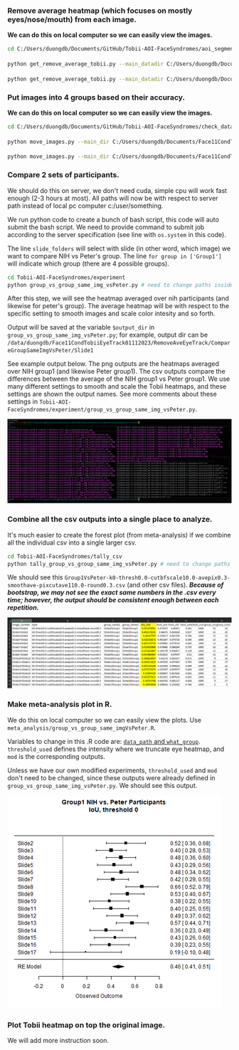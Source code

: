 

### Remove average heatmap (which focuses on mostly eyes/nose/mouth) from each image.

**We can do this on local computer so we can easily view the images.**

```bash
cd C:/Users/duongdb/Documents/GitHub/Tobii-AOI-FaceSyndromes/aoi_segmentation

python get_remove_average_tobii.py --main_datadir C:/Users/duongdb/Documents/Face11CondTobiiEyeTrack01112023 --imdir 25radius-fix-mismatch-name-to-csv --where_to_save_formated_individual 25radius-fix-mismatch-name-csv-no-ave-whtbg --imsize 720,720 

python get_remove_average_tobii.py --main_datadir C:/Users/duongdb/Documents/Face11CondTobiiEyeTrack01112023 --imdir Peter25radiusTobiiHeatmap --where_to_save_formated_individual 25radius-no-ave-whtbg-peter --imsize 720,720 
```


### Put images into 4 groups based on their accuracy.

**We can do this on local computer so we can easily view the images.**

```bash
cd C:/Users/duongdb/Documents/GitHub/Tobii-AOI-FaceSyndromes/check_data

python move_images.py --main_dir C:/Users/duongdb/Documents/Face11CondTobiiEyeTrack01112023 --source 25radius-fix-mismatch-name-csv-no-ave-whtbg --final_output_dir RemoveAveEyeTrack --df C:/Users/duongdb/Documents/Face11CondTobiiEyeTrack01112023/TableEyeTrackingSimple.csv

python move_images.py --main_dir C:/Users/duongdb/Documents/Face11CondTobiiEyeTrack01112023 --source 25radius-fix-mismatch-name-csv-no-ave-whtbg --final_output_dir RemoveAveEyeTrackPeter --df C:/Users/duongdb/Documents/Face11CondTobiiEyeTrack01112023/TableEyeTrackingSimplePeter.csv --add_file_name_pattern .png
```


### Compare 2 sets of participants.

We should do this on server, we don't need cuda, simple cpu will work fast enough (2-3 hours at most). All paths will now be with respect to server path instead of local pc computer c:/user/something.

We run python code to create a bunch of bash script, this code will auto submit the bash script. We need to provide command to submit job according to the server specification (see line with `os.system` in this code).

The line `slide_folders` will select with slide (in other word, which image) we want to compare NIH vs Peter's group. The line `for group in ['Group1']` will indicate which group (there are 4 possible groups).  


```bash
cd Tobii-AOI-FaceSyndromes/experiment
python group_vs_group_same_img_vsPeter.py # need to change paths inside this code
```
 
After this step, we will see the heatmap averaged over nih participants (and likewise for peter's group). The average heatmap will be with respect to the specific setting to smooth images and scale color intesity and so forth. 

Output will be saved at the variable `$output_dir` in `group_vs_group_same_img_vsPeter.py`; for example, output dir can be `/data/duongdb/Face11CondTobiiEyeTrack01112023/RemoveAveEyeTrack/CompareGroupSameImgVsPeter/Slide1`

See example output below. The png outputs are the heatmaps averaged over NIH group1 (and likewise Peter group1). The csv outputs compare the differences between the average of the NIH group1 vs Peter group1. We use many different settings to smooth and scale the Tobii heatmaps, and these settings are shown the output names. See more comments about these settings in `Tobii-AOI-FaceSyndromes/experiment/group_vs_group_same_img_vsPeter.py`. 

![example1](https://github.com/datduong/Tobii-AOI-FaceSyndromes/blob/master/img/ExampleOutputDir.PNG)


### Combine all the csv outputs into a single place to analyze.

It's much easier to create the forest plot (from meta-analysis) if we combine all the individual csv into a single larger csv. 

```bash
cd Tobii-AOI-FaceSyndromes/tally_csv
python tally_group_vs_group_same_img_vsPeter.py # need to change paths inside this code
```

We should see this `Group1VsPeter-k0-thresh0.0-cutbfscale10.0-avepix0.3-smoothave-pixcutave110.0-round0.3.csv` (and other csv files). ***Because of bootstrap, we may not see the exact same numbers in the .csv every time; however, the output should be consistent enough between each repetition.***

![example2](https://github.com/datduong/Tobii-AOI-FaceSyndromes/blob/master/img/ExampleAfterCombineCsv.PNG)

### Make meta-analysis plot in R.

We do this on local computer so we can easily view the plots. Use `meta_analysis/group_vs_group_same_imgVsPeter.R`. 

Variables to change in this .R code are: [`data_path` and `what_group`](https://github.com/datduong/Tobii-AOI-FaceSyndromes/blob/master/meta_analysis/group_vs_group_same_imgVsPeter.R#L5). `threshold_used` defines the intensity where we truncate eye heatmap, and `mod` is the corresponding outputs. 

Unless we have our own modified experiments, `threshold_used` and `mod` don't need to be changed, since these outputs were already defined in `group_vs_group_same_img_vsPeter.py`. We should see this output. 

![example3](https://github.com/datduong/Tobii-AOI-FaceSyndromes/blob/master/img/Group1-NIH-Peter-IoU-thr0.png)

### Plot Tobii heatmap on top the original image. 

We will add more instruction soon. 


